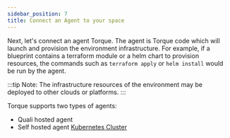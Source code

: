 ```yaml
---
sidebar_position: 7
title: Connect an Agent to your space
---
```


Next, let's connect an agent Torque. The agent is Torque code which will launch and provision the environment infrastructure. For example, if a blueprint contains a terraform module or a helm chart to provision resources, the commands such as `terraform apply` or `helm install` would be run by the agent.

:::tip Note:
The infrastructure resources of the environment may be deployed to other clouds or platforms.
:::

Torque supports two types of agents: 
- Quali hosted agent   
- Self hosted agent [Kubernetes Cluster](/getting-started/Connect%20a%20Kubernetes%20Cluster) 
